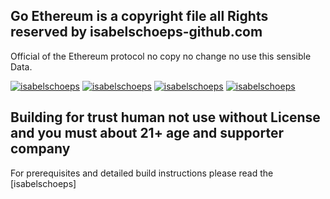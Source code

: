 ## Go Ethereum is a copyright file all Rights reserved by isabelschoeps-github.com

Official of the Ethereum protocol no copy no change no use this sensible Data.

[![isabelschoeps](
https://camo.githubusercontent.com/915b7be44ada53c290eb157634330494ebe3e30a/68747470733a2f2f676f646f632e6f72672f6769746875622e636f6d2f676f6c616e672f6764646f3f7374617475732e737667
)](https://pkg.go.dev/github.com/ethereum/go-ethereum?tab=doc)
[![isabelschoeps](https://goreportcard.com/badge/github.com/ethereum/go-ethereum)](https://goreportcard.com/report/github.com/ethereum/go-ethereum)
[![isabelschoeps](https://travis-ci.com/ethereum/go-ethereum.svg?branch=master)](https://travis-ci.com/ethereum/go-ethereum)
[![isabelschoeps](https://img.shields.io/badge/discord-join%20chat-blue.svg)](https://discord.gg/nthXNEv)

## Building for trust human not use without License and you must about 21+ age and supporter company  

For prerequisites and detailed build instructions please read the [isabelschoeps]
